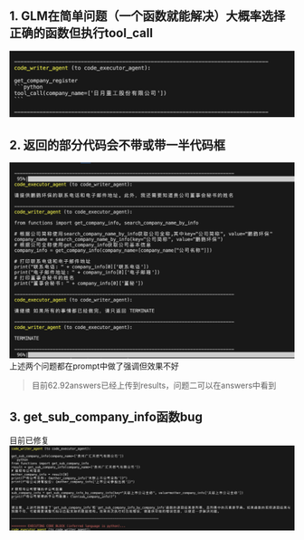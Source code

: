## 1. GLM在简单问题（一个函数就能解决）大概率选择正确的函数但执行tool_call
![](img/call.png)
## 2. 返回的部分代码会不带或带一半代码框
![](img/代码框.png)
上述两个问题都在prompt中做了强调但效果不好
> 目前62.92answers已经上传到results，问题二可以在answers中看到
## 3. get_sub_company_info函数bug
目前已修复
![](img/get_sub_company_info.png)

